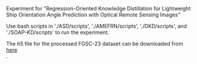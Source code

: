 Experiment for "Regression-Oriented Knowledge Distillation for Lightweight Ship Orientation Angle Prediction with Optical Remote Sensing Images"


Use bash scripts in './ASD/scripts', './AMEFRN/scripts', './DKD/scripts', and './SOAP-KD/scripts' to run the experiment.

The h5 file for the processed FGSC-23 dataset can be downloaded from [here](https://1drv.ms/u/s!Arj2pETbYnWQvMhAblqT3cvr960WeQ?e=1yXqsw) <br />.

